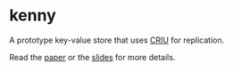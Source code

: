 # kenny

A prototype key-value store that uses [CRIU](https://criu.org/Main_Page) for
replication.

Read the [paper](./docs/paper/paper.pdf) or the
[slides](./docs/slides/slides.pdf) for more details.
